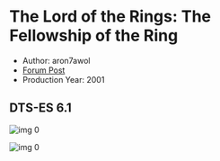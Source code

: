 # The Lord of the Rings: The Fellowship of the Ring

* Author: aron7awol
* [Forum Post](https://www.avsforum.com/threads/bass-eq-for-filtered-movies.2995212/post-56760996)
* Production Year: 2001

## DTS-ES 6.1

![img 0](https://i.imgur.com/1ewjsA9.jpg)

![img 0](https://i.imgur.com/mNAMhMo.png)

